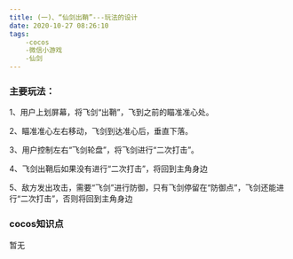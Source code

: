 ```yaml
---
title: (一)、“仙剑出鞘”---玩法的设计
date: 2020-10-27 08:26:10
tags: 
    -cocos 
    -微信小游戏
    -仙剑
---
```


### 主要玩法：

1、用户上划屏幕，将飞剑“出鞘”，飞到之前的瞄准准心处。

2、瞄准准心左右移动，飞剑到达准心后，垂直下落。

3、用户控制左右“飞剑轮盘”，将飞剑进行“二次打击”。

4、飞剑出鞘后如果没有进行“二次打击”，将回到主角身边

5、敌方发出攻击，需要“飞剑”进行防御，只有飞剑停留在“防御点”，飞剑还能进行“二次打击”，否则将回到主角身边

### cocos知识点
暂无